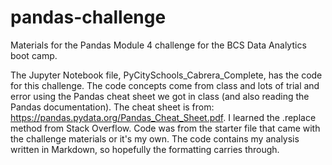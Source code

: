 # pandas-challenge
Materials for the Pandas Module 4 challenge for the BCS Data Analytics boot camp.

The Jupyter Notebook file, PyCitySchools_Cabrera_Complete, has the code for this challenge. The code concepts come from class and lots of trial and error using the Pandas cheat sheet we got in class (and also reading the Pandas documentation). The cheat sheet is from: https://pandas.pydata.org/Pandas_Cheat_Sheet.pdf. I learned the .replace method from Stack Overflow. Code was from the starter file that came with the challenge materials or it's my own. The code contains my analysis written in Markdown, so hopefully the formatting carries through.
